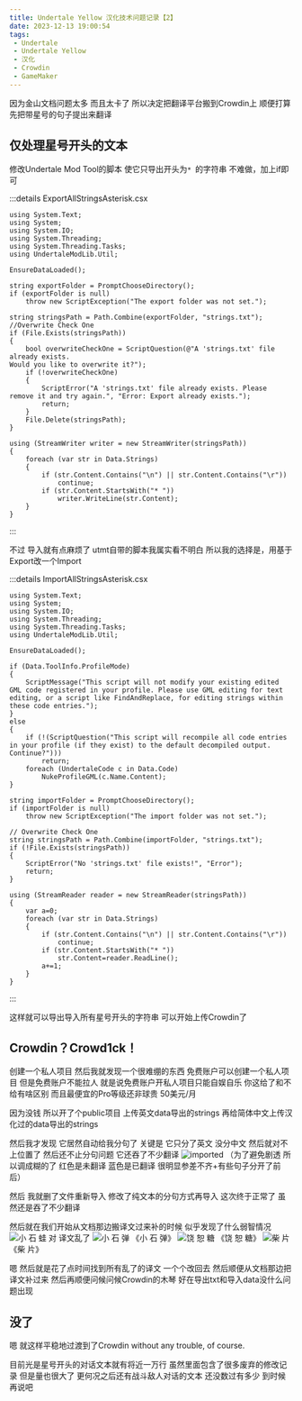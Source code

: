 ```yaml
---
title: Undertale Yellow 汉化技术问题记录【2】
date: 2023-12-13 19:00:54
tags: 
 - Undertale
 - Undertale Yellow
 - 汉化
 - Crowdin
 - GameMaker
---
```


因为金山文档问题太多 而且太卡了
所以决定把翻译平台搬到Crowdin上
顺便打算先把带星号的句子提出来翻译

## 仅处理星号开头的文本
修改Undertale Mod Tool的脚本
使它只导出开头为```* ```的字符串
不难做，加上if即可

:::details ExportAllStringsAsterisk.csx
```
using System.Text;
using System;
using System.IO;
using System.Threading;
using System.Threading.Tasks;
using UndertaleModLib.Util;

EnsureDataLoaded();

string exportFolder = PromptChooseDirectory();
if (exportFolder is null)
    throw new ScriptException("The export folder was not set.");

string stringsPath = Path.Combine(exportFolder, "strings.txt");
//Overwrite Check One
if (File.Exists(stringsPath))
{
    bool overwriteCheckOne = ScriptQuestion(@"A 'strings.txt' file already exists.
Would you like to overwrite it?");
    if (!overwriteCheckOne)
    {
        ScriptError("A 'strings.txt' file already exists. Please remove it and try again.", "Error: Export already exists.");
        return;
    }
    File.Delete(stringsPath);
}

using (StreamWriter writer = new StreamWriter(stringsPath))
{
    foreach (var str in Data.Strings)
    {
        if (str.Content.Contains("\n") || str.Content.Contains("\r"))
            continue;
        if (str.Content.StartsWith("* "))
            writer.WriteLine(str.Content);
    }
}
```
:::

不过 导入就有点麻烦了
utmt自带的脚本我属实看不明白
所以我的选择是，用基于Export改一个Import

:::details ImportAllStringsAsterisk.csx
```
using System.Text;
using System;
using System.IO;
using System.Threading;
using System.Threading.Tasks;
using UndertaleModLib.Util;

EnsureDataLoaded();

if (Data.ToolInfo.ProfileMode)
{
    ScriptMessage("This script will not modify your existing edited GML code registered in your profile. Please use GML editing for text editing, or a script like FindAndReplace, for editing strings within these code entries.");
}
else
{
    if (!(ScriptQuestion("This script will recompile all code entries in your profile (if they exist) to the default decompiled output. Continue?")))
        return;
    foreach (UndertaleCode c in Data.Code)
        NukeProfileGML(c.Name.Content);
}

string importFolder = PromptChooseDirectory();
if (importFolder is null)
    throw new ScriptException("The import folder was not set.");

// Overwrite Check One
string stringsPath = Path.Combine(importFolder, "strings.txt");
if (!File.Exists(stringsPath))
{
    ScriptError("No 'strings.txt' file exists!", "Error");
    return;
}

using (StreamReader reader = new StreamReader(stringsPath))
{
    var a=0;
    foreach (var str in Data.Strings)
    {
        if (str.Content.Contains("\n") || str.Content.Contains("\r"))
            continue;
        if (str.Content.StartsWith("* "))
            str.Content=reader.ReadLine();
        a+=1;
    }
}
```
:::

这样就可以导出导入所有星号开头的字符串
可以开始上传Crowdin了

## Crowdin？Crowd1ck！
创建一个私人项目 然后我就发现一个很难绷的东西
免费账户可以创建一个私人项目
但是免费账户不能拉人
就是说免费账户开私人项目只能自娱自乐
你这给了和不给有啥区别
而且最便宜的Pro等级还非球贵 50美元/月

因为没钱 所以开了个public项目
上传英文data导出的strings
再给简体中文上传汉化过的data导出的strings

然后我才发现 它居然自动给我分句了
关键是 它只分了英文 没分中文
然后就对不上位置了
然后还不止分句问题
它还吞了不少翻译
![imported](./resources/images/crowdin/imported.png)
（为了避免剧透 所以调成糊的了 红色是未翻译 蓝色是已翻译 很明显参差不齐+有些句子分开了前后）

然后 我就删了文件重新导入
修改了纯文本的分句方式再导入
这次终于正常了
虽然还是吞了不少翻译

然后就在我们开始从文档那边搬译文过来补的时候
似乎发现了什么弱智情况
![小 石 蛙](./resources/images/crowdin/frog_pebble.png)
对 译文乱了
![小 石 弹](./resources/images/crowdin/pebble_flint.png)
《小 石 弹》
![饶 恕 糖](./resources/images/crowdin/candy_spare.png)
《饶 恕 糖》
![柴 片](./resources/images/crowdin/chisp_matches.png)
《柴 片》

嗯 然后就是花了点时间找到所有乱了的译文 一个个改回去
然后顺便从文档那边把译文补过来 然后再顺便问候问候Crowdin的木琴
好在导出txt和导入data没什么问题出现

## 没了
嗯 就这样平稳地过渡到了Crowdin
without any trouble, of course.

目前光是星号开头的对话文本就有将近一万行
虽然里面包含了很多废弃的修改记录
但是量也很大了
更何况之后还有战斗敌人对话的文本 还没数过有多少
到时候再说吧